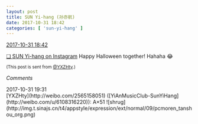 ```yaml
---
layout: post
title: SUN Yi-hang (孙亦航)
date: 2017-10-31 18:42
categories: [ 'sun-yi-hang' ]
---
```


<div class="weibo-info">
  <a href="http://weibo.com/2565158051/FsWzyyfcx">2017-10-31 18:42</a>
</div>

[❏ SUN Yi-hang on Instagram](https://instagram.com/p/Ba6M4brj4Ci/) Happy Halloween together! Hahaha :joy:

<!-- more -->

<small>(This post is sent from [@YXZHty](http://weibo.com/2565158051).)</small>

*Comments*

<div class="weibo-info">2017-10-31 19:31</div>
[YXZHty](http://weibo.com/2565158051) ([YiAnMusicClub-SunYiHang](http://weibo.com/u/6108316220)): A×51 ![shrug](http://img.t.sinajs.cn/t4/appstyle/expression/ext/normal/09/pcmoren_tanshou_org.png)
